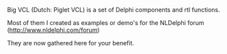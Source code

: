 Big VCL (Dutch: Piglet VCL) is a set of Delphi components and rtl functions.

Most of them I created as examples or demo's for the NLDelphi forum (http://www.nldelphi.com/forum)

They are now gathered here for your benefit.

